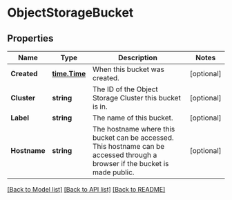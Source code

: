 # ObjectStorageBucket

## Properties

Name | Type | Description | Notes
------------ | ------------- | ------------- | -------------
**Created** | [**time.Time**](time.Time.md) | When this bucket was created. | [optional] 
**Cluster** | **string** | The ID of the Object Storage Cluster this bucket is in. | [optional] 
**Label** | **string** | The name of this bucket. | [optional] 
**Hostname** | **string** | The hostname where this bucket can be accessed. This hostname can be accessed through a browser if the bucket is made public.  | [optional] 

[[Back to Model list]](../README.md#documentation-for-models) [[Back to API list]](../README.md#documentation-for-api-endpoints) [[Back to README]](../README.md)


